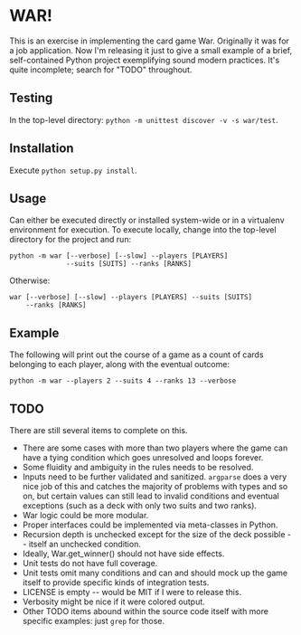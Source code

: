 WAR!
====

This is an exercise in implementing the card game War. Originally it
was for a job application. Now I'm releasing it just to give a small
example of a brief, self-contained Python project exemplifying sound
modern practices. It's quite incomplete; search for "TODO"
throughout.


Testing
-------

In the top-level directory: `python -m unittest discover -v -s
war/test`.


Installation
------------

Execute `python setup.py install`.


Usage
-----

Can either be executed directly or installed system-wide or in a
virtualenv environment for execution. To execute locally, change into
the top-level directory for the project and run:

    python -m war [--verbose] [--slow] --players [PLAYERS]
                  --suits [SUITS] --ranks [RANKS]

Otherwise:

    war [--verbose] [--slow] --players [PLAYERS] --suits [SUITS]
        --ranks [RANKS]


Example
-------

The following will print out the course of a game as a count of
cards belonging to each player, along with the eventual outcome:

    python -m war --players 2 --suits 4 --ranks 13 --verbose


TODO
----

There are still several items to complete on this.

* There are some cases with more than two players where the game
  can have a tying condition which goes unresolved and loops
  forever.
* Some fluidity and ambiguity in the rules needs to be resolved.
* Inputs need to be further validated and sanitized. `argparse`
  does a very nice job of this and catches the majority of problems
  with types and so on, but certain values can still lead to invalid
  conditions and eventual exceptions (such as a deck with only two
  suits and two ranks).
* War logic could be more modular.
* Proper interfaces could be implemented via meta-classes in Python.
* Recursion depth is unchecked except for the size of the deck
  possible -- itself an unchecked condition.
* Ideally, War.get_winner() should not have side effects.
* Unit tests do not have full coverage.
* Unit tests omit many conditions and can and should mock up the
  game itself to provide specific kinds of integration tests.
* LICENSE is empty -- would be MIT if I were to release this.
* Verbosity might be nice if it were colored output.
* Other TODO items abound within the source code itself with more
  specific examples: just `grep` for those.
